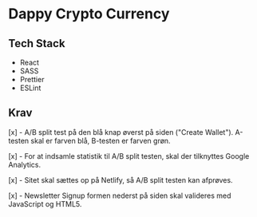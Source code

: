 # Dappy Crypto Currency

## Tech Stack

- React
- SASS
- Prettier
- ESLint

## Krav

[x] - A/B split test på den blå knap øverst på siden ("Create Wallet"). A-testen skal er farven blå, B-testen er farven grøn.

[x] - For at indsamle statistik til A/B split testen, skal der tilknyttes Google Analytics.

[x] - Sitet skal sættes op på Netlify, så A/B split testen kan afprøves.

[x] - Newsletter Signup formen nederst på siden skal valideres med JavaScript og HTML5.
